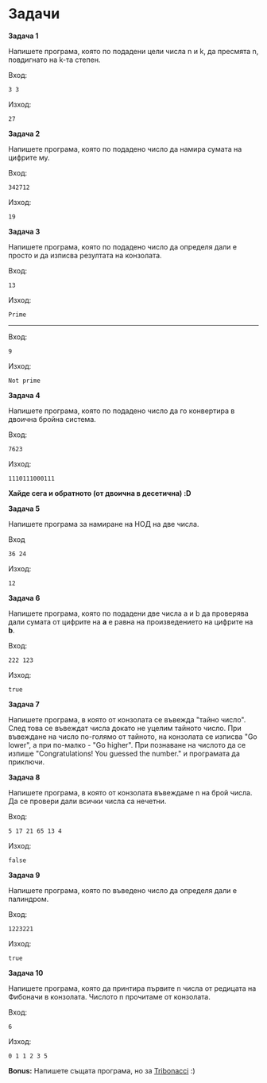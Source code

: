 # Задачи

**Задача 1**

Напишете програма, която по подадени цели числа n и k, да пресмята n, повдигнато на k-та степен.

Вход:
```
3 3
```

Изход:
```
27
```

**Задача 2**

Напишете програма, която по подадено число да намира сумата на цифрите му.

Вход:
```
342712
```

Изход:
```
19
```

**Задача 3**

Напишете програма, която по подадено число да определя дали е просто и да изписва резултата на конзолата.

Вход:
```
13
```

Изход:
```
Prime
```
---
Вход:
```
9
```

Изход:
```
Not prime
```

**Задача 4**

Напишете програма, която по подадено число да го конвертира в двоична бройна система.

Вход:
```
7623
```

Изход:
```
1110111000111
```

**Хайде сега и обратното (от двоична в десетична) :D**

**Задача 5**

Напишете програма за намиране на НОД на две числа.

Вход
```
36 24
```

Изход:
```
12
```

**Задача 6**

Напишете програма, която по подадени две числа a и b да проверява дали сумата от цифрите на **a** е равна на произведението на цифрите на **b**.

Вход:
```
222 123
```

Изход:
```
true
```

**Задача 7**

Напишете програма, в която от конзолата се въвежда "тайно число". След това се въвеждат числа докато не уцелим тайното число. При въвеждане на число по-голямо от тайното, на конзолата се изписва "Go lower", а при по-малко - "Go higher". При познаване на числото да се изпише "Congratulations! You guessed the number." и програмата да приключи.

**Задача 8**

Напишете програма, в която от конзолата въвеждаме n на брой числа. Да се провери дали всички числа са нечетни.

Вход:
```
5 17 21 65 13 4
```
Изход:
```
false
```

**Задача 9**

Напишете програма, която по въведено число да определя дали е палиндром.

Вход:
```
1223221
```

Изход:
```
true
```

**Задача 10**

Напишете програма, която да принтира първите n числа от редицата на Фибоначи в конзолата. Числото n прочитаме от конзолата.

Вход:
```
6
```

Изход:
```
0 1 1 2 3 5
```

**Bonus:** Напишете същата програма, но за [Tribonacci]((https://en.wikipedia.org/wiki/Generalizations_of_Fibonacci_numbers#Tribonacci_numbers)) :)
